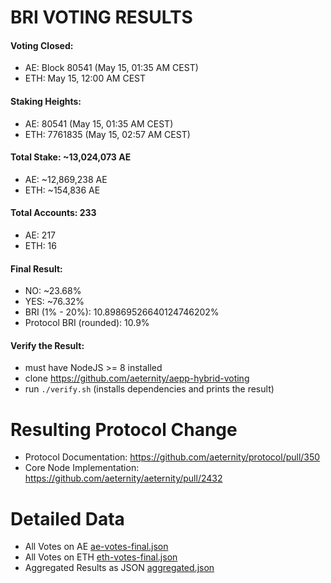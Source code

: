 # BRI VOTING RESULTS

#### Voting Closed:
 - AE: Block 80541 (May 15, 01:35 AM CEST)
 - ETH: May 15, 12:00 AM CEST

#### Staking Heights:
 - AE: 80541 (May 15, 01:35 AM CEST)
 - ETH: 7761835 (May 15, 02:57 AM CEST)
 
#### Total Stake: ~13,024,073 AE
 - AE: ~12,869,238 AE
 - ETH: ~154,836 AE 

#### Total Accounts: 233
 - AE: 217
 - ETH: 16

#### Final Result:
 - NO: ~23.68%
 - YES: ~76.32%
 - BRI (1% - 20%): 10.89869526640124746202%
 - Protocol BRI (rounded): 10.9%

#### Verify the Result:
 - must have NodeJS >= 8 installed
 - clone https://github.com/aeternity/aepp-hybrid-voting
 - run `./verify.sh` (installs dependencies and prints the result)
 
# Resulting Protocol Change
 - Protocol Documentation: https://github.com/aeternity/protocol/pull/350
 - Core Node Implementation: https://github.com/aeternity/aeternity/pull/2432
 
# Detailed Data
 - All Votes on AE [ae-votes-final.json](./ae-votes-final.json)
 - All Votes on ETH [eth-votes-final.json](./eth-votes-final.json)
 - Aggregated Results as JSON [aggregated.json](./aggregated.json)
